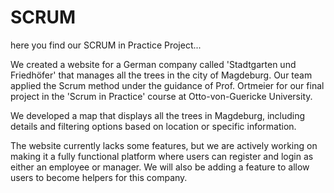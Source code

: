 # SCRUM
here you find our SCRUM in Practice Project...

We created a website for a German company called 'Stadtgarten und Friedhöfer' that manages all the trees in the city of Magdeburg.
Our team applied the Scrum method under the guidance of Prof. Ortmeier for our final project in the 'Scrum in Practice' course at Otto-von-Guericke University.

We developed a map that displays all the trees in Magdeburg, including details and filtering options based on location or specific information.

The website currently lacks some features, but we are actively working on making it a fully functional platform where users can register and login as either an employee or manager. We will also be adding a feature to allow users to become helpers for this company.

